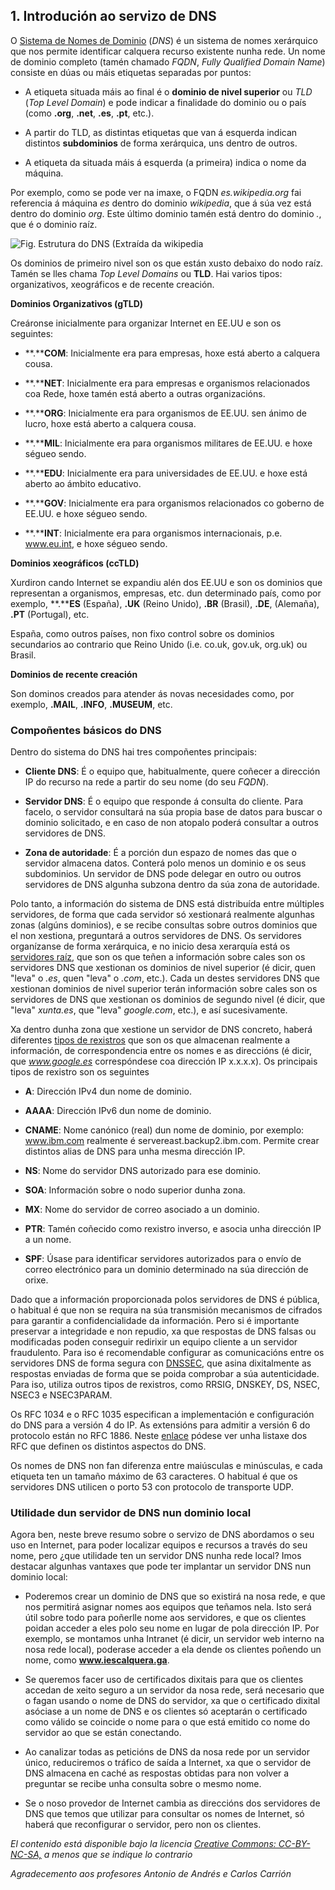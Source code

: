 ﻿
## 1. Introdución ao servizo de DNS

O [Sistema de Nomes de Dominio](http://es.wikipedia.org/wiki/DNS) (_DNS_) é un sistema de nomes xerárquico que nos permite identificar calquera recurso existente nunha rede. Un nome de dominio completo (tamén chamado _FQDN_, _Fully Qualified Domain Name_) consiste en dúas ou máis etiquetas separadas por puntos:

-   A etiqueta situada máis ao final é o **dominio de nivel superior** ou _TLD_ (_Top Level Domain_) e pode indicar a finalidade do dominio ou o país (como **.org**, **.net**, **.es**, **.pt**, etc.).
    
-   A partir do TLD, as distintas etiquetas que van á esquerda indican distintos **subdominios** de forma xerárquica, uns dentro de outros.
    
-   A etiqueta da situada máis á esquerda (a primeira) indica o nome da máquina.
    

Por exemplo, como se pode ver na imaxe, o FQDN _es.wikipedia.org_ fai referencia á máquina _es_ dentro do dominio _wikipedia_, que á súa vez está dentro do dominio _org_. Este último dominio tamén está dentro do dominio _._, que é o dominio raíz.

![Fig. Estrutura do DNS (Extraída da wikipedia](imgs/img1.1.png)


Os dominios de primeiro nivel son os que están xusto debaixo do nodo raíz. Tamén se lles chama _Top Level Domains_ ou **TLD**. Hai varios tipos: organizativos, xeográficos e de recente creación.

**Dominios Organizativos (gTLD)**

Creáronse inicialmente para organizar Internet en EE.UU e son os seguintes:

-   **.****COM**: Inicialmente era para empresas, hoxe está aberto a calquera cousa.
    
-   **.****NET**: Inicialmente era para empresas e organismos relacionados coa Rede, hoxe tamén está aberto a outras organizacións.
    
-   **.****ORG**: Inicialmente era para organismos de EE.UU. sen ánimo de lucro, hoxe está aberto a calquera cousa.
    
-   **.****MIL**: Inicialmente era para organismos militares de EE.UU. e hoxe ségueo sendo.
    
-   **.****EDU**: Inicialmente era para universidades de EE.UU. e hoxe está aberto ao ámbito educativo.
    
-   **.****GOV**: Inicialmente era para organismos relacionados co goberno de EE.UU. e hoxe ségueo sendo.
    
-   **.****INT**: Inicialmente era para organismos internacionais, p.e. www.eu.int, e hoxe ségueo sendo.
    

**Dominios xeográficos (ccTLD)**

Xurdiron cando Internet se expandiu alén dos EE.UU e son os dominios que representan a organismos, empresas, etc. dun determinado país, como por exemplo, **.****ES** (España), **.UK** (Reino Unido), **.BR** (Brasil), **.DE**, (Alemaña), **.PT** (Portugal), etc.

España, como outros países, non fixo control sobre os dominios secundarios ao contrario que Reino Unido (i.e. co.uk, gov.uk, org.uk) ou Brasil.

**Dominios de recente creación**

Son dominos creados para atender ás novas necesidades como, por exemplo, **.MAIL**, **.INFO**, **.MUSEUM**, etc.

### Compoñentes básicos do DNS

Dentro do sistema do DNS hai tres compoñentes principais:

-   **Cliente DNS**: É o equipo que, habitualmente, quere coñecer a dirección IP do recurso na rede a partir do seu nome (do seu _FQDN_).
    
-   **Servidor DNS**: É o equipo que responde á consulta do cliente. Para facelo, o servidor consultará na súa propia base de datos para buscar o dominio solicitado, e en caso de non atopalo poderá consultar a outros servidores de DNS.
    
-   **Zona de autoridade**: É a porción dun espazo de nomes das que o servidor almacena datos. Conterá polo menos un dominio e os seus subdominios. Un servidor de DNS pode delegar en outro ou outros servidores de DNS algunha subzona dentro da súa zona de autoridade.
    

Polo tanto, a información do sistema de DNS está distribuída entre múltiples servidores, de forma que cada servidor só xestionará realmente algunhas zonas (algúns dominios), e se recibe consultas sobre outros dominios que el non xestiona, preguntará a outros servidores de DNS. Os servidores organízanse de forma xerárquica, e no inicio desa xerarquía está os [servidores raíz](http://es.wikipedia.org/wiki/Servidor_Ra%C3%ADz), que son os que teñen a información sobre cales son os servidores DNS que xestionan os dominios de nivel superior (é dicir, quen "leva" o _.es_, quen "leva" o _.com_, etc.). Cada un destes servidores DNS que xestionan dominios de nivel superior terán información sobre cales son os servidores de DNS que xestionan os dominios de segundo nivel (é dicir, que "leva" _xunta.es_, que "leva" _google.com_, etc.), e así sucesivamente.

Xa dentro dunha zona que xestione un servidor de DNS concreto, haberá diferentes [tipos de rexistros](http://es.wikipedia.org/wiki/DNS#Tipos_de_registros_DNS) que son os que almacenan realmente a información, de correspondencia entre os nomes e as direccións (é dicir, que _www.google.es_ correspóndese coa dirección IP x.x.x.x). Os principais tipos de rexistro son os seguintes

-   **A**: Dirección IPv4 dun nome de dominio.
    
-   **AAAA**: Dirección IPv6 dun nome de dominio.
    
-   **CNAME**: Nome canónico (real) dun nome de dominio, por exemplo: www.ibm.com realmente é servereast.backup2.ibm.com. Permite crear distintos alias de DNS para unha mesma dirección IP.
    
-   **NS**: Nome do servidor DNS autorizado para ese dominio.
    
-   **SOA**: Información sobre o nodo superior dunha zona.
    
-   **MX**: Nome do servidor de correo asociado a un dominio.
    
-   **PTR**: Tamén coñecido como rexistro inverso, e asocia unha dirección IP a un nome.
    
-   **SPF**: Úsase para identificar servidores autorizados para o envío de correo electrónico para un dominio determinado na súa dirección de orixe.
    

Dado que a información proporcionada polos servidores de DNS é pública, o habitual é que non se requira na súa transmisión mecanismos de cifrados para garantir a confidencialidade da información. Pero si é importante preservar a integridade e non repudio, xa que respostas de DNS falsas ou modificadas poden conseguir redirixir un equipo cliente a un servidor fraudulento. Para iso é recomendable configurar as comunicacións entre os servidores DNS de forma segura con [DNSSEC](https://en.wikipedia.org/wiki/Domain_Name_System_Security_Extensions), que asina dixitalmente as respostas enviadas de forma que se poida comprobar a súa autenticidade. Para iso, utiliza outros tipos de rexistros, como RRSIG, DNSKEY, DS, NSEC, NSEC3 e NSEC3PARAM.

Os RFC 1034 e o RFC 1035 especifican a implementación e configuración do DNS para a versión 4 do IP. As extensións para admitir a versión 6 do protocolo están no RFC 1886. Neste [enlace](https://es.wikipedia.org/wiki/Sistema_de_nombres_de_dominio#Est%C3%A1ndares_de_Internet) pódese ver unha listaxe dos RFC que definen os distintos aspectos do DNS.

Os nomes de DNS non fan diferenza entre maiúsculas e minúsculas, e cada etiqueta ten un tamaño máximo de 63 caracteres. O habitual é que os servidores DNS utilicen o porto 53 con protocolo de transporte UDP.

### Utilidade dun servidor de DNS nun dominio local

Agora ben, neste breve resumo sobre o servizo de DNS abordamos o seu uso en Internet, para poder localizar equipos e recursos a través do seu nome, pero ¿que utilidade ten un servidor DNS nunha rede local? Imos destacar algunhas vantaxes que pode ter implantar un servidor DNS nun dominio local:

-   Poderemos crear un dominio de DNS que so existirá na nosa rede, e que nos permitirá asignar nomes aos equipos que teñamos nela. Isto será útil sobre todo para poñerlle nome aos servidores, e que os clientes poidan acceder a eles polo seu nome en lugar de pola dirección IP. Por exemplo, se montamos unha Intranet (é dicir, un servidor web interno na nosa rede local), poderase acceder a ela dende os clientes poñendo un nome, como  **www.iescalquera.ga**.

-   Se queremos facer uso de certificados dixitais para que os clientes accedan de xeito seguro a un servidor da nosa rede, será necesario que o fagan usando o nome de DNS do servidor, xa que o certificado dixital asóciase a un nome de DNS e os clientes só aceptarán o certificado como válido se coincide o nome para o que está emitido co nome do servidor ao que se están conectando.

-   Ao canalizar todas as peticións de DNS da nosa rede por un servidor único, reduciremos o tráfico de saída a Internet, xa que o servidor de DNS almacena en caché as respostas obtidas para non volver a preguntar se recibe unha consulta sobre o mesmo nome.

-   Se o noso provedor de Internet cambia as direccións dos servidores de DNS que temos que utilizar para consultar os nomes de Internet, só haberá que reconfigurar o servidor, pero non os clientes.

*El contenido está disponible bajo la licencia [Creative Commons: CC-BY-NC-SA,](https://manuais.iessanclemente.net/index.php/Manuais:About "Manuais:About") a menos que se indique lo contrario*

*Agradecemento aos profesores Antonio de Andrés e Carlos Carrión*
